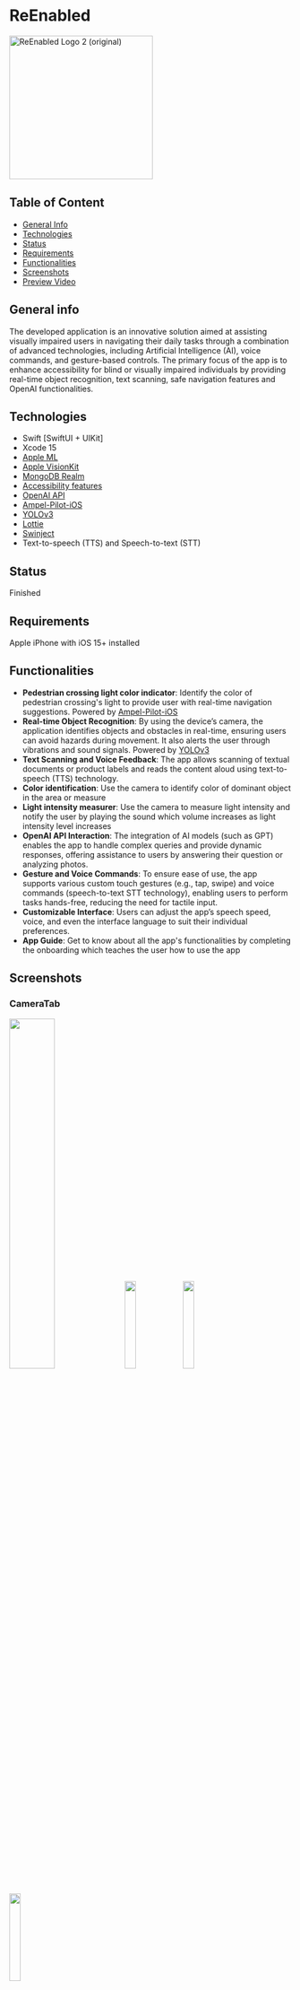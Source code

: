 # ReEnabled

<img width="256" alt="ReEnabled Logo 2 (original)" src="https://github.com/user-attachments/assets/737847d1-d58d-491d-84f5-fdb97ec51a64">

## Table of Content
* [General Info](#general-info)
* [Technologies](#technologies)
* [Status](#status)
* [Requirements](#requirements)
* [Functionalities](#functionalities)
* [Screenshots](#screenshots)
* [Preview Video](#preview)


## General info
The developed application is an innovative solution aimed at assisting visually impaired users in navigating their daily tasks through a combination of advanced technologies, including Artificial Intelligence (AI), voice commands, and gesture-based controls. The primary focus of the app is to enhance accessibility for blind or visually impaired individuals by providing real-time object recognition, text scanning, safe navigation features and OpenAI functionalities.


## Technologies
* Swift [SwiftUI + UIKit]    
* Xcode 15
* [Apple ML](https://developer.apple.com/machine-learning/)
* [Apple VisionKit](https://developer.apple.com/documentation/visionkit)
* [MongoDB Realm](https://www.mongodb.com/docs/atlas/device-sdks/sdk/swift/)
* [Accessibility features](https://developer.apple.com/accessibility/)
* [OpenAI API](https://platform.openai.com/docs/overview)
* [Ampel-Pilot-iOS](https://github.com/strator1/Ampel-Pilot-iOS)
* [YOLOv3](https://github.com/MPieter/YOLO-CoreML/tree/master)
* [Lottie](https://lottiefiles.com/)
* [Swinject](https://github.com/Swinject/Swinject)
* Text-to-speech (TTS) and Speech-to-text (STT)


## Status
Finished


## Requirements
Apple iPhone with iOS 15+ installed


## Functionalities
* **Pedestrian crossing light color indicator**: Identify the color of pedestrian crossing's light to provide user with real-time navigation suggestions. Powered by [Ampel-Pilot-iOS](https://github.com/strator1/Ampel-Pilot-iOS)
* **Real-time Object Recognition**: By using the device’s camera, the application identifies objects and obstacles in real-time, ensuring users can avoid hazards during movement. It also alerts the user through vibrations and sound signals. Powered by [YOLOv3](https://github.com/MPieter/YOLO-CoreML/tree/master)
* **Text Scanning and Voice Feedback**: The app allows scanning of textual documents or product labels and reads the content aloud using text-to-speech (TTS) technology.
* **Color identification**: Use the camera to identify color of dominant object in the area or measure
* **Light intensity measurer**: Use the camera to measure light intensity and notify the user by playing the sound which volume increases as light intensity level increases
* **OpenAI API Interaction**: The integration of AI models (such as GPT) enables the app to handle complex queries and provide dynamic responses, offering assistance to users by answering their question or analyzing photos.
* **Gesture and Voice Commands**: To ensure ease of use, the app supports various custom touch gestures (e.g., tap, swipe) and voice commands (speech-to-text STT technology), enabling users to perform tasks hands-free, reducing the need for tactile input.
* **Customizable Interface**: Users can adjust the app’s speech speed, voice, and even the interface language to suit their individual preferences.
* **App Guide**: Get to know about all the app's functionalities by completing the onboarding which teaches the user how to use the app


## Screenshots

### CameraTab

<p float="left">
  <img src="https://github.com/user-attachments/assets/4deceb99-ecce-46f5-94fa-12d552125f56" width="40%" />
  <img src="https://github.com/user-attachments/assets/c66f912a-c813-4185-8e4a-976d1c241709" width="20%" />
  <img src="https://github.com/user-attachments/assets/7cf50fa5-f4a1-4f7f-adba-a5f87a1b7317" width="20%" />
  <img src="https://github.com/user-attachments/assets/5d315944-b1fc-421e-bb0c-ee9f1209ba62" width="20%" />
</p>


### ChatTab

<p float="left">
  <img src="https://github.com/user-attachments/assets/a81b7389-e32d-46e0-9a52-9dfae9e865c9" width="60%" />
</p>


### SettingsTab

<p float="left">
  <img src="https://github.com/user-attachments/assets/d79f478d-1698-46c5-b7a2-45b3502f9601" width="20%" />
  <img src="https://github.com/user-attachments/assets/31ed89e5-4e0b-43bd-a702-0c7fec960025" width="20%" />
  <img src="https://github.com/user-attachments/assets/ee02ce74-b611-4e9c-baea-241d3ffd6f0c" width="20%" />
</p>


### Onboarding

<p float="left">
  <img src="https://github.com/user-attachments/assets/3c54f3ce-7eac-4534-b993-444f0b6deba3" width="60%" />
</p>

